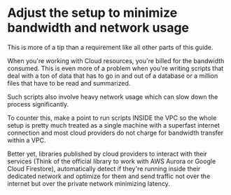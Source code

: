 # Adjust the setup to minimize bandwidth and network usage

This is more of a tip than a requirement like all other parts of this guide.

When you're working with Cloud resources, you're billed for the bandwidth consumed. This is even more of a problem when you're writing scripts that deal with a ton of data that has to go in and out of a database or a million files that have to be read and summarized.

Such scripts also involve heavy network usage which can slow down the process significantly.

To counter this, make a point to run scripts INSIDE the VPC so the whole setup is pretty much treated as a single machine with a superfast internet connection and most cloud providers do not charge for bandwidth transfer within a VPC.

Better yet, libraries published by cloud providers to interact with their services (Think of the official library to work with AWS Aurora or Google Cloud Firestore), automatically detect if they're running inside their dedicated network and optimize for them and send traffic not over the internet but over the private network minimizing latency.

